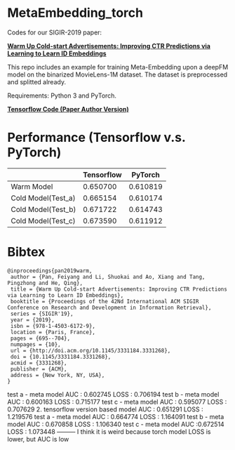 # MetaEmbedding_torch

Codes for our SIGIR-2019 paper: 

**[Warm Up Cold-start Advertisements: Improving CTR Predictions via Learning to Learn ID Embeddings](https://dl.acm.org/citation.cfm?id=3331268)**

This repo includes an example for training Meta-Embedding upon a deepFM model on the binarized MovieLens-1M dataset. The dataset is preprocessed and splitted already.

Requirements: Python 3 and PyTorch. 

**[Tensorflow Code (Paper Author Version)](https://github.com/Feiyang/MetaEmbedding)**


# Performance (Tensorflow v.s. PyTorch)

|| Tensorflow | PyTorch |
|--|--|--|
|Warm Model|   0.650700 | 0.610819|
|Cold Model(Test_a)| 0.665154| 0.610174|
|Cold Model(Test_b)| 0.671722| 0.614743|
|Cold Model(Test_c)| 0.673590| 0.611912|



# Bibtex

```
@inproceedings{pan2019warm,
 author = {Pan, Feiyang and Li, Shuokai and Ao, Xiang and Tang, Pingzhong and He, Qing},
 title = {Warm Up Cold-start Advertisements: Improving CTR Predictions via Learning to Learn ID Embeddings},
 booktitle = {Proceedings of the 42Nd International ACM SIGIR Conference on Research and Development in Information Retrieval},
 series = {SIGIR'19},
 year = {2019},
 isbn = {978-1-4503-6172-9},
 location = {Paris, France},
 pages = {695--704},
 numpages = {10},
 url = {http://doi.acm.org/10.1145/3331184.3331268},
 doi = {10.1145/3331184.3331268},
 acmid = {3331268},
 publisher = {ACM},
 address = {New York, NY, USA},
} 
```






test a - meta model AUC : 0.602745
LOSS : 0.706194
test b - meta model AUC : 0.600163
LOSS : 0.715177
test c - meta model AUC : 0.595077
LOSS : 0.707629
2. tensorflow version
based model AUC : 0.651291
LOSS : 1.219576
test a - meta model AUC : 0.664774
LOSS : 1.164091
test b - meta model AUC : 0.670858
LOSS : 1.106340
test c - meta model AUC :0.672514
LOSS : 1.073448
———
I think it is weird because torch model LOSS is lower, but AUC is low